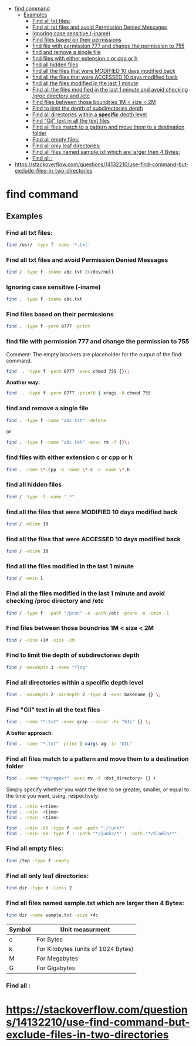 <!--ts-->
   * [find command](#find-command)
      * [Examples](#examples)
         * [Find all txt files:](#find-all-txt-files)
         * [Find all txt files and avoid Permission Denied Messages](#find-all-txt-files-and-avoid-permission-denied-messages)
         * [Ignoring case sensitive (-iname)](#ignoring-case-sensitive--iname)
         * [Find files based on their permissions](#find-files-based-on-their-permissions)
         * [find file with permission 777 and change the permission to 755](#find-file-with-permission-777-and-change-the-permission-to-755)
         * [find and remove a single file](#find-and-remove-a-single-file)
         * [find files with either extension c or cpp or h](#find-files-with-either-extension-c-or-cpp-or-h)
         * [find all hidden files](#find-all-hidden-files)
         * [find all the files that were MODIFIED 10 days modified back](#find-all-the-files-that-were-modified-10-days-modified-back)
         * [find all the files that were ACCESSED 10 days modified back](#find-all-the-files-that-were-accessed-10-days-modified-back)
         * [find all the files modified in the last 1 minute](#find-all-the-files-modified-in-the-last-1-minute)
         * [Find all the files modified in the last 1 minute and avoid checking /proc directory and /etc](#find-all-the-files-modified-in-the-last-1-minute-and-avoid-checking-proc-directory-and-etc)
         * [Find files between those boundries 1M &lt; size &lt; 2M](#find-files-between-those-boundries-1m--size--2m)
         * [Find to limit the depth of subdirectories depth](#find-to-limit-the-depth-of-subdirectories-depth)
         * [Find all directories within a <strong>specific</strong> depth level](#find-all-directories-within-a-specific-depth-level)
         * [Find "Gil" text in all the text files](#find-gil-text-in-all-the-text-files)
         * [Find all files match to a pattern and move them to a destination folder](#find-all-files-match-to-a-pattern-and-move-them-to-a-destination-folder)
         * [Find all empty files:](#find-all-empty-files)
         * [Find all only leaf directories:](#find-all-only-leaf-directories)
         * [Find all files named sample.txt which are larger then 4 Bytes:](#find-all-files-named-sampletxt-which-are-larger-then-4-bytes)
         * [Find all :](#find-all-)
   * [<a href="https://stackoverflow.com/questions/14132210/use-find-command-but-exclude-files-in-two-directories" rel="nofollow">https://stackoverflow.com/questions/14132210/use-find-command-but-exclude-files-in-two-directories</a>](#httpsstackoverflowcomquestions14132210use-find-command-but-exclude-files-in-two-directories)

<!-- Added by: gil_diy, at: 2020-10-19T17:04+03:00 -->

<!--te-->

# find command
## Examples

### Find all txt files:
```bash
find /usr/ -type f -name '*.txt'
```


### Find all txt files and avoid Permission Denied Messages
```bash
find / -type f -iname abc.txt 2>/dev/null
```


### Ignoring case sensitive (-iname)
```bash
find . -type f -iname abc.txt
```
### Find files based on their permissions
```bash
find . -type f -perm 0777 -print
```
### find file with permission 777 and change the permission to 755
Comment: The empty brackets are placeholder for the output of the find: command.
```bash
find  . -type f -perm 0777 -exec chmod 755 {}\;
```
**Another way:**
```bash
find  . -type f -perm 0777 -print0 | xrags -0 chmod 755
```
### find and remove a single file
```bash
find . -type f -name "abc.txt" -delete
```
or

```bash
find . -type f -name "abc.txt" -exec rm -f {}\;
```


### find files with either extension c or cpp or h
```bash
find . -name \*.cpp -o -name \*.c -o -name \*.h
```

### find all hidden files
```bash
find / -type -f -name ".*"
```
### find all the files that were MODIFIED 10 days modified back
```bash
find / -mtime 10
```
### find all the files that were ACCESSED 10 days modified back
```bash
find / -atime 10
```
### find all the files modified in the last 1 minute
```bash
find / -mmin 1
```

### Find all the files modified in the last 1 minute and avoid checking /proc directory and /etc
```bash
find / -type f  -path "/proc" -o -path /etc -prune -o -cmin -1
```
### Find files between those boundries 1M < size < 2M
```bash
find / -size +1M -size -2M
```
### Find to limit the depth of subdirectories depth
```bash
find / -maxdepth 3 -name "*log"
```

### Find all directories within a **specific** depth level
```bash
find . -maxdepth 2 -mindepth 2 -type d -exec basename {} \;
```

### Find "Gil" text in all the text files

```bash
find . -name "*.txt" -exec grep --color -Hi "GIL" {} \;
```

**A better approach**:
```bash
find . -name "*.txt" -print | xargs ag -in "GIL"
```

### Find all files match to a pattern and move them to a destination folder

```bash
find . -name "*myregex*" -exec mv -t <dst_directory> {} +
```

Simply specify whether you want the time to be greater, smaller, or equal to the time you want, using, respectively:
```bash
find . -cmin +<time>
find . -cmin -<time>
find . -cmin  <time>

find . -cmin -60 -type f -not -path "./junk*"
find . -cmin -60 -type f ! -path "*/junk2/*" ! -path "*/blabla/*"
```

### Find all empty files:
```bash
find /tmp -type f -empty
```

### Find all only leaf directories:
```bash
find dir -type d -links 2
```

### Find all files named sample.txt which are larger then 4 Bytes:

```bash
find dir -name sample.txt -size +4c
```

 Symbol | Unit measurment
------------|-----
 c | For Bytes
 k | For Kilobytes (units of 1024 Bytes)
 M | For Megabytes
 G | For Gigabytes



### Find all :


# https://stackoverflow.com/questions/14132210/use-find-command-but-exclude-files-in-two-directories
